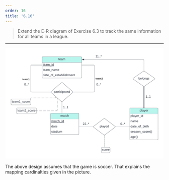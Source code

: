 ```yaml
---
order: 16
title: '6.16'
---
```

> Extend the E-R diagram of Exercise 6.3 to track the same information
> for all teams in a league. 

--------------------------------

<img src="solution_for_6.16.png"/>

The above design assumes that the game is soccer. That explains the 
mapping cardinalties given in the picture.